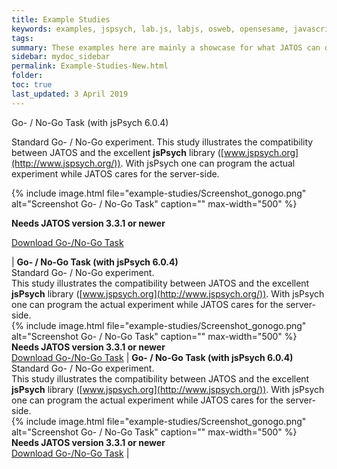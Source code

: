 ```yaml
---
title: Example Studies
keywords: examples, jspsych, lab.js, labjs, osweb, opensesame, javascript, bootstrap, jquery, pure, css, highchart, survey
tags:
summary: These examples here are mainly a showcase for what JATOS can do for you while you are writing your studies (like easy import/export, safe results storing and presentation, messaging in group studies). They are not meant to show what JATOS itself does (since JATOS doesn't care for the browser side).
sidebar: mydoc_sidebar
permalink: Example-Studies-New.html
folder:
toc: true
last_updated: 3 April 2019
---
```


Go- / No-Go Task (with jsPsych 6.0.4)

Standard Go- / No-Go experiment.
This study illustrates the compatibility between JATOS and the excellent **jsPsych** library ([www.jspsych.org](http://www.jspsych.org/)). With jsPsych one can program the actual experiment while JATOS cares for the server-side.

{% include image.html file="example-studies/Screenshot_gonogo.png" alt="Screenshot Go- / No-Go Task" caption="" max-width="500" %}

**Needs JATOS version 3.3.1 or newer**

[Download Go-/No-Go Task](https://github.com/JATOS/JATOS_examples/raw/master/examples/go-nogo_task_(using_jspsych_6).zip)


| **Go- / No-Go Task (with jsPsych 6.0.4)**<br>Standard Go- / No-Go experiment.<br>This study illustrates the compatibility between JATOS and the excellent **jsPsych** library ([www.jspsych.org](http://www.jspsych.org/)). With jsPsych one can program the actual experiment while JATOS cares for the server-side.<br>{% include image.html file="example-studies/Screenshot_gonogo.png" alt="Screenshot Go- / No-Go Task" caption="" max-width="500" %}<br>**Needs JATOS version 3.3.1 or newer**<br>[Download Go-/No-Go Task](https://github.com/JATOS/JATOS_examples/raw/master/examples/go-nogo_task_(using_jspsych_6).zip) | **Go- / No-Go Task (with jsPsych 6.0.4)**<br>Standard Go- / No-Go experiment.<br>This study illustrates the compatibility between JATOS and the excellent **jsPsych** library ([www.jspsych.org](http://www.jspsych.org/)). With jsPsych one can program the actual experiment while JATOS cares for the server-side.<br>{% include image.html file="example-studies/Screenshot_gonogo.png" alt="Screenshot Go- / No-Go Task" caption="" max-width="500" %}<br>**Needs JATOS version 3.3.1 or newer**<br>[Download Go-/No-Go Task](https://github.com/JATOS/JATOS_examples/raw/master/examples/go-nogo_task_(using_jspsych_6).zip) |
